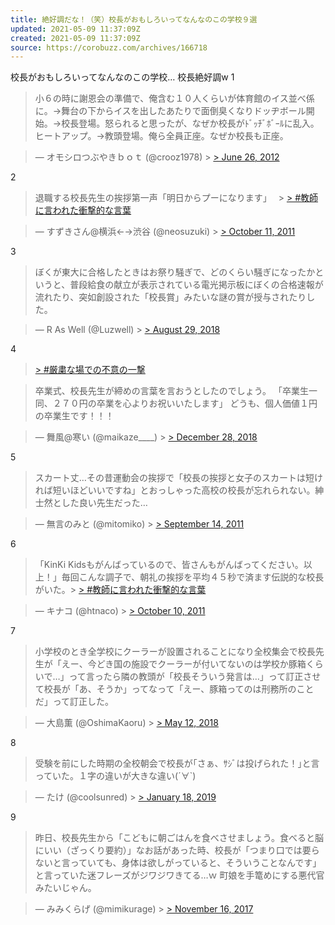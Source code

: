 ```yaml
---
title: 絶好調だな！（笑）校長がおもしろいってなんなのこの学校９選
updated: 2021-05-09 11:37:09Z
created: 2021-05-09 11:37:09Z
source: https://corobuzz.com/archives/166718
---
```


校長がおもしろいってなんなのこの学校…
校長絶好調w
1

> 小６の時に謝恩会の準備で、俺含む１０人くらいが体育館のイス並べ係に。→舞台の下からイスを出したあたりで面倒臭くなりドッヂボール開始。→校長登場。怒られると思ったが、なぜか校長がﾄﾞｯﾁﾞﾎﾞｰﾙに乱入。ヒートアップ。→教頭登場。俺ら全員正座。なぜか校長も正座。

> — オモシロつぶやきｂｏｔ (@crooz1978) > [> June 26, 2012](https://twitter.com/crooz1978/status/217409640286261248?ref_src=twsrc%5Etfw)

2

> 退職する校長先生の挨拶第一声「明日からプーになります」　 > [> #教師に言われた衝撃的な言葉](https://twitter.com/hashtag/%E6%95%99%E5%B8%AB%E3%81%AB%E8%A8%80%E3%82%8F%E3%82%8C%E3%81%9F%E8%A1%9D%E6%92%83%E7%9A%84%E3%81%AA%E8%A8%80%E8%91%89?src=hash&ref_src=twsrc%5Etfw)

> — すずきさん@横浜←→渋谷 (@neosuzuki) > [> October 11, 2011](https://twitter.com/neosuzuki/status/123552478376640512?ref_src=twsrc%5Etfw)

3

> ぼくが東大に合格したときはお祭り騒ぎで、どのくらい騒ぎになったかというと、普段給食の献立が表示されている電光掲示板にぼくの合格速報が流れたり、突如創設された「校長賞」みたいな謎の賞が授与されたりした。

> — R As Well (@Luzwell) > [> August 29, 2018](https://twitter.com/Luzwell/status/1034695423850557440?ref_src=twsrc%5Etfw)

4

> [> #厳粛な場での不意の一撃](https://twitter.com/hashtag/%E5%8E%B3%E7%B2%9B%E3%81%AA%E5%A0%B4%E3%81%A7%E3%81%AE%E4%B8%8D%E6%84%8F%E3%81%AE%E4%B8%80%E6%92%83?src=hash&ref_src=twsrc%5Etfw)

> 卒業式、校長先生が締めの言葉を言おうとしたのでしょう。
> 「卒業生一同、２７０円の卒業を心よりお祝いいたします」
> どうも、個人価値１円の卒業生です！！！

> — 舞風@寒い (@maikaze____) > [> December 28, 2018](https://twitter.com/maikaze____/status/1078622792898174978?ref_src=twsrc%5Etfw)

5

> スカート丈…その昔運動会の挨拶で「校長の挨拶と女子のスカートは短ければ短いほどいいですね」とおっしゃった高校の校長が忘れられない。紳士然とした良い先生だった…

> — 無言のみと (@mitomiko) > [> September 14, 2011](https://twitter.com/mitomiko/status/113920103728418816?ref_src=twsrc%5Etfw)

6

> 「KinKi Kidsもがんばっているので、皆さんもがんばってください。以上！」毎回こんな調子で、朝礼の挨拶を平均４５秒で済ます伝説的な校長がいた。> [> #教師に言われた衝撃的な言葉](https://twitter.com/hashtag/%E6%95%99%E5%B8%AB%E3%81%AB%E8%A8%80%E3%82%8F%E3%82%8C%E3%81%9F%E8%A1%9D%E6%92%83%E7%9A%84%E3%81%AA%E8%A8%80%E8%91%89?src=hash&ref_src=twsrc%5Etfw)

> — キナコ (@htnaco) > [> October 10, 2011](https://twitter.com/htnaco/status/123412261019725825?ref_src=twsrc%5Etfw)

7

> 小学校のとき全学校にクーラーが設置されることになり全校集会で校長先生が「えー、今どき国の施設でクーラーが付いてないのは学校か豚箱くらいで…」って言ったら隣の教頭が「校長そういう発言は…」って訂正させて校長が「あ、そうか」ってなって「えー、豚箱ってのは刑務所のことだ」って訂正した。

> — 大島薫 (@OshimaKaoru) > [> May 12, 2018](https://twitter.com/OshimaKaoru/status/995137592487067648?ref_src=twsrc%5Etfw)

8
> 受験を前にした時期の全校朝会で校長が｢さぁ、ｻｼﾞは投げられた！｣と言っていた。１字の違いが大きな違い(´∀`)

> — たけ (@coolsunred) > [> January 18, 2019](https://twitter.com/coolsunred/status/1086247137405353984?ref_src=twsrc%5Etfw)

9

> 昨日、校長先生から「こどもに朝ごはんを食べさせましょう。食べると脳にいい（ざっくり要約）」なお話があった時、校長が「つまり口では要らないと言っていても、身体は欲しがっていると、そういうことなんです」と言っていた迷フレーズがジワジワきてる…ｗ 町娘を手篭めにする悪代官みたいじゃん。

> — みみくらげ (@mimikurage) > [> November 16, 2017](https://twitter.com/mimikurage/status/930976437565140992?ref_src=twsrc%5Etfw)